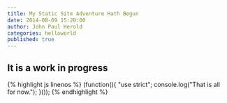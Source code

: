 ```yaml
---
title: My Static Site Adventure Hath Begun
date: 2014-08-09 15:20:00 
author: John Paul Herold
categories: helloworld
published: true
---
```


## It is a work in progress
{% highlight js linenos %}
(function(){
	"use strict";
	console.log("That is all for now.");
}());
{% endhighlight %}

